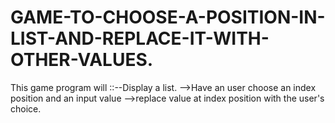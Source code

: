 # GAME-TO-CHOOSE-A-POSITION-IN-LIST-AND-REPLACE-IT-WITH-OTHER-VALUES.
This game program will ::--Display a list. -->Have an user choose an index position and an input value -->replace value at index position with the user's choice.
